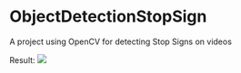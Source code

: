 # ObjectDetectionStopSign
A project using OpenCV for detecting Stop Signs on videos

Result: 
![](https://github.com/sa2urn/ObjectDetectionStopSign/blob/main/ObjectDetectStopSign.gif)
